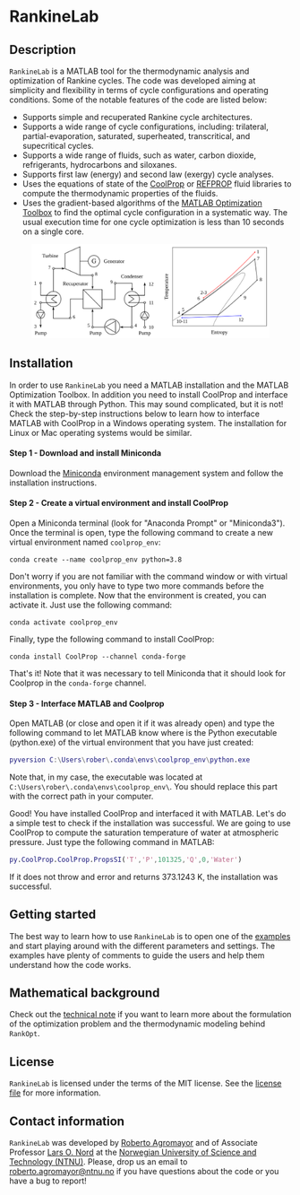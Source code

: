 # RankineLab

## Description

`RankineLab` is a MATLAB tool for the thermodynamic analysis and optimization of Rankine cycles. The code was developed aiming at simplicity and flexibility in terms of cycle configurations and operating conditions. Some of the notable features of the code are listed below:

- Supports simple and recuperated Rankine cycle architectures.
- Supports a wide range of cycle configurations, including: trilateral, partial-evaporation, saturated, superheated, transcritical, and supecritical cycles.
- Supports a wide range of fluids, such as water, carbon dioxide, refrigerants, hydrocarbons and siloxanes.
- Supports first law (energy) and second law (exergy) cycle analyses.
- Uses the equations of state of the [CoolProp](http://www.coolprop.org/) or [REFPROP](https://pages.nist.gov/REFPROP-docs/) fluid libraries to compute the thermodynamic properties of the fluids.
- Uses the gradient-based algorithms of the [MATLAB Optimization Toolbox](https://se.mathworks.com/products/optimization.html) to find the optimal cycle configuration in a systematic way. The usual execution time for one cycle optimization is less than 10 seconds on a single core.

<figure>
	<img src="./docs/rankine_cycle_diagrams.svg" width="750"/> 
</figure>

## Installation

In order to use `RankineLab` you need a MATLAB installation and the MATLAB Optimization Toolbox. In addition you need to install CoolProp and interface it with MATLAB through Python. This may sound complicated, but it is not! Check the step-by-step instructions below to learn how to interface MATLAB with CoolProp in a Windows operating system. The installation for Linux or Mac operating systems would be similar.

#### Step 1 - Download and install Miniconda

Download the [Miniconda](https://docs.conda.io/en/latest/miniconda.html) environment management system and follow the installation instructions.

#### Step 2 - Create a virtual environment and install CoolProp

Open a Miniconda terminal (look for "Anaconda Prompt" or "Miniconda3"). Once the terminal is open, type the following command to create a new virtual environment named `coolprop_env`:

```shell
conda create --name coolprop_env python=3.8
```

Don't worry if you are not familiar with the command window or with virtual environments, you only have to type two more commands before the installation is complete. Now that the environment is created, you can activate it. Just use the following command:

```shell
conda activate coolprop_env
```

Finally, type the following command to install CoolProp:

```shell
conda install CoolProp --channel conda-forge
```

That's it! Note that it was necessary to tell Miniconda that it should look for Coolprop in the `conda-forge` channel.

#### Step 3 - Interface MATLAB and Coolprop

Open MATLAB (or close and open it if it was already open) and type the following command to let MATLAB know where is the Python executable (python.exe) of the virtual environment that you have just created:

```matlab
pyversion C:\Users\rober\.conda\envs\coolprop_env\python.exe
```

Note that, in my case, the executable was located at `C:\Users\rober\.conda\envs\coolprop_env\`. You should replace this part with the correct path in your computer.

Good! You have installed CoolProp and interfaced it with MATLAB. Let's do a simple test to check if the installation was successful. We are going to use CoolProp to compute the saturation temperature of water at atmospheric pressure. Just type the following command in MATLAB: 

```matlab
py.CoolProp.CoolProp.PropsSI('T','P',101325,'Q',0,'Water')
```


If it does not throw and error and returns 373.1243 K, the installation was successful.

## Getting started

The best way to learn how to use `RankineLab` is to open one of the [examples](examples/) and start playing around with the different parameters and settings. The examples have plenty of comments to guide the users and help them understand how the code works.

## Mathematical background

Check out the [technical note](RankineLab_technical_note.pdf) if you want to learn more about the formulation of the optimization problem and the thermodynamic modeling behind `RankOpt`.

## License

`RankineLab` is licensed under the terms of the MIT license. See the [license file](LICENSE.md) for more information.

## Contact information

`RankineLab` was developed by [Roberto Agromayor](https://www.ntnu.edu/employees/roberto.agromayor) and of Associate Professor [Lars O. Nord](https://www.ntnu.edu/employees/lars.nord) at the [Norwegian University of Science and Technology (NTNU)](https://www.ntnu.no/). Please, drop us an email to [roberto.agromayor@ntnu.no](mailto:roberto.agromayor@ntnu.no) if you have questions about the code or you have a bug to report!
